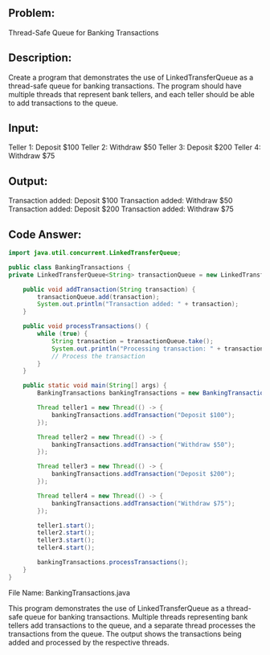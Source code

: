 ## Problem: 
Thread-Safe Queue for Banking Transactions

## Description: 
Create a program that demonstrates the use of LinkedTransferQueue as a thread-safe queue for banking transactions. The program should have multiple threads that represent bank tellers, and each teller should be able to add transactions to the queue.

## Input:
Teller 1: Deposit $100
Teller 2: Withdraw $50
Teller 3: Deposit $200
Teller 4: Withdraw $75
## Output:
Transaction added: Deposit $100
Transaction added: Withdraw $50
Transaction added: Deposit $200
Transaction added: Withdraw $75
## Code Answer:
```Java
import java.util.concurrent.LinkedTransferQueue;

public class BankingTransactions {
private LinkedTransferQueue<String> transactionQueue = new LinkedTransferQueue<>();

    public void addTransaction(String transaction) {
        transactionQueue.add(transaction);
        System.out.println("Transaction added: " + transaction);
    }

    public void processTransactions() {
        while (true) {
            String transaction = transactionQueue.take();
            System.out.println("Processing transaction: " + transaction);
            // Process the transaction
        }
    }

    public static void main(String[] args) {
        BankingTransactions bankingTransactions = new BankingTransactions();

        Thread teller1 = new Thread(() -> {
            bankingTransactions.addTransaction("Deposit $100");
        });

        Thread teller2 = new Thread(() -> {
            bankingTransactions.addTransaction("Withdraw $50");
        });

        Thread teller3 = new Thread(() -> {
            bankingTransactions.addTransaction("Deposit $200");
        });

        Thread teller4 = new Thread(() -> {
            bankingTransactions.addTransaction("Withdraw $75");
        });

        teller1.start();
        teller2.start();
        teller3.start();
        teller4.start();

        bankingTransactions.processTransactions();
    }
}
```

File Name: BankingTransactions.java

This program demonstrates the use of LinkedTransferQueue as a thread-safe queue for banking transactions. Multiple threads representing bank tellers add transactions to the queue, and a separate thread processes the transactions from the queue. The output shows the transactions being added and processed by the respective threads.